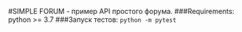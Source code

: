 #SIMPLE FORUM - пример API простого форума.
###Requirements: python >= 3.7
###Запуск тестов:
``python -m pytest``
